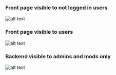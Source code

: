 ### Front page visible to not logged in users
![alt text](https://i.imgur.com/TNIkESq.png)

### Front page visible to users
![alt text](https://i.imgur.com/sEneWTH.png)


### Backend visible to admins and mods only
![alt text](https://i.imgur.com/3pqzhz9.png)
